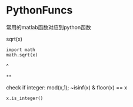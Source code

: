 # PythonFuncs
常用的matlab函数对应到python函数

sqrt(x)

	import math
	math.sqrt(x)

^

	**

check if integer: mod(x,1); ~isinf(x) & floor(x) == x

	x.is_integer()
	
